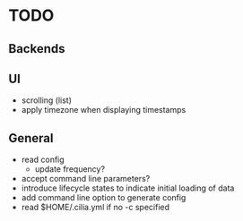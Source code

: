 # TODO

## Backends

## UI
 * scrolling (list)
 * apply timezone when displaying timestamps

## General
* read config
  - update frequency?
* accept command line parameters?
* introduce lifecycle states to indicate initial loading of data
* add command line option to generate config
* read $HOME/.cilia.yml if no -c specified


